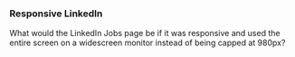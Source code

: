 ### Responsive LinkedIn

What would the LinkedIn Jobs page be if it was responsive and used the
entire screen on a widescreen monitor instead of being capped at 980px?

